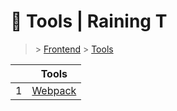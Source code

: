 # 💓 Tools  | Raining T

> [](/) > [Frontend](/frontend) > [Tools](/frontend/tools)

<table><thead><tr><th></th><th>Tools</th></tr></thead><tbody><tr><td>1</td><td><a href="frontend/tools/webpack">Webpack</a></td></tr></tbody></table>

